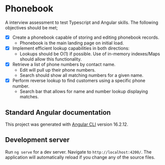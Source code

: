 # Phonebook

A interview assessment to test Typescript and Angular skills. The following objectives should be met;

 - [X] Create a phonebook capable of storing and editing phonebook records.
   - Phonebook is the main landing page on initial load.
 - [X] Implement efficient lookup capabilities in both directions:
   - Lookups should be O(1) if possible. Use of in-memory indexes/Maps should allow this functionality.
 - [X] Retrieve a list of phone numbers by contact name.
   - Edit will pull up their phone numbers.
   - Search should show all matching numbers for a given name.
 - [X] Perform reverse lookup to find customers using a specific phone number.
   - Search bar that allows for name and number lookup displaying matches.

## Standard Angular documentation

This project was generated with [Angular CLI](https://github.com/angular/angular-cli) version 16.2.12.

## Development server

Run `ng serve` for a dev server. Navigate to `http://localhost:4200/`. The application will automatically reload if you change any of the source files.
